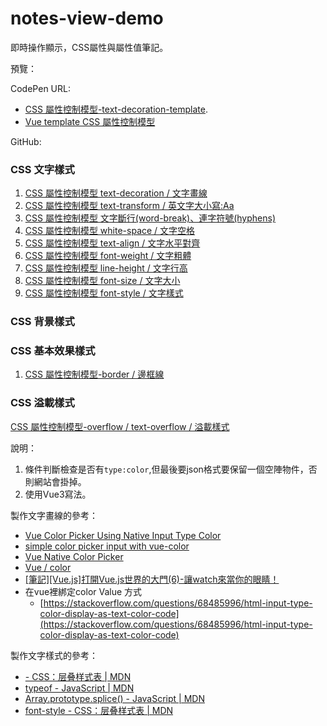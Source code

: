 # notes-view-demo
即時操作顯示，CSS屬性與屬性值筆記。

預覽：

CodePen URL: 
  - [CSS 屬性控制模型-text-decoration-template](https://codepen.io/april808/pen/VwEwqzv).
  - [Vue template CSS 屬性控制模型](https://codepen.io/april808/full/PoyoQgL)

GitHub: 

### CSS 文字樣式 
  1. [CSS 屬性控制模型 text-decoration / 文字畫線](https://april808.github.io/notes-view-demo/demo/text-decoration/dist/index.html)
  2. [CSS 屬性控制模型 text-transform / 英文字大小寫:Aa](https://april808.github.io/notes-view-demo/demo/text-transform/dist/index.html)
  3. [CSS 屬性控制模型 文字斷行(word-break)、連字符號(hyphens)](https://april808.github.io/notes-view-demo/demo/word-break/dist/index.html)
  4. [CSS 屬性控制模型 white-space / 文字空格](https://april808.github.io/notes-view-demo/demo/white-space/dist/index.html)
  5. [CSS 屬性控制模型 text-align / 文字水平對齊](https://april808.github.io/notes-view-demo/demo/text-align/dist/index.html)
  6. [CSS 屬性控制模型 font-weight / 文字粗體](https://april808.github.io/notes-view-demo/demo/font-weight/dist/index.html)
  7. [CSS 屬性控制模型 line-height / 文字行高](https://april808.github.io/notes-view-demo/demo/line-height/dist/index.html)
  8. [CSS 屬性控制模型 font-size / 文字大小](https://april808.github.io/notes-view-demo/demo/font-size/dist/index.html)
  9. [CSS 屬性控制模型 font-style / 文字樣式](https://april808.github.io/notes-view-demo/demo/font-style/dist/index.html)
	
### CSS 背景樣式

### CSS 基本效果樣式
  1. [CSS 屬性控制模型-border / 邊框線](https://april808.github.io/notes-view-demo/demo/border/dist/index.html)

### CSS 溢載樣式
[CSS 屬性控制模型-overflow / text-overflow / 溢載樣式 ](https://april808.github.io/notes-view-demo/demo/overflow/dist/index.html)
 
說明：

1. 條件判斷檢查是否有`type:color`,但最後要json格式要保留一個空陣物件，否則網站會掛掉。 
1. 使用Vue3寫法。

 
製作文字畫線的參考：
- [Vue Color Picker Using Native Input Type Color](https://morioh.com/p/8594cd5d27c7)
- [simple color picker input with vue-color](https://codepen.io/brownsugar/pen/NaGPKy)
- [Vue Native Color Picker](https://dcustodio.github.io/vue-native-color-picker/)
- [Vue / color](https://vuejsexamples.com/tag/color/)
- [[筆記][Vue.js]打開Vue.js世界的大門(6)-讓watch來當你的眼睛！](https://ithelp.ithome.com.tw/articles/10198961)
- 在vue裡綁定color Value 方式
	- [https://stackoverflow.com/questions/68485996/html-input-type-color-display-as-text-color-code](https://stackoverflow.com/questions/68485996/html-input-type-color-display-as-text-color-code)
	
製作文字樣式的參考：
- [<angle> - CSS：层叠样式表 | MDN](https://developer.mozilla.org/zh-CN/docs/Web/CSS/angle)
- [typeof - JavaScript | MDN](https://developer.mozilla.org/zh-TW/docs/Web/JavaScript/Reference/Operators/typeof)
- [Array.prototype.splice() - JavaScript | MDN](https://developer.mozilla.org/zh-TW/docs/Web/JavaScript/Reference/Global_Objects/Array/splice)
- [font-style - CSS：层叠样式表 | MDN](https://developer.mozilla.org/zh-CN/docs/Web/CSS/font-style)